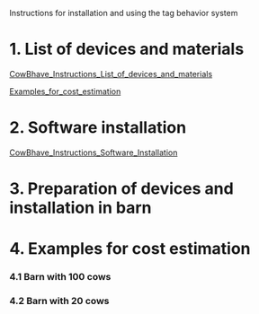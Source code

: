 Instructions for installation and using the tag behavior system

# 1. List of devices and materials

[CowBhave_Instructions_List_of_devices_and_materials](CowBhave_Instructions_List_of_devices_and_materials_v01.pdf)

[Examples_for_cost_estimation](Examples_for_cost_estimation.xlsx)

# 2. Software installation
[CowBhave_Instructions_Software_Installation](CowBhave_Instructions_Software_Installation_v01.pdf)

# 3. Preparation of devices and installation in barn

# 4. Examples for cost estimation

### 4.1 Barn with 100 cows

### 4.2 Barn with 20 cows
